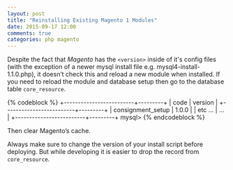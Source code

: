 ```yaml
---
layout: post
title: "Reinstalling Existing Magento 1 Modules"
date: 2015-09-17 12:00
comments: true
categories: php magento
---
```


Despite the fact that *Magento* has the `<version>` inside of it's config files (with the exception of a newer mysql install file e.g. mysql4-install-1.1.0.php), it doesn’t check this and reload a new module when installed. If you need to reload the module and database setup then go to the database table `core_resource`.

{% codeblock %}
+-------------------------+---------+
| code                    | version |
+-------------------------+---------+
| consignment_setup       | 1.0.0   | 
| etc ...                 |   ...   | 
+-------------------------+---------+
mysql>
{% endcodeblock %}

Then clear Magento’s cache.

Always make sure to change the version of your install script before deploying. But while developing it is easier to drop the record from `core_resource`.